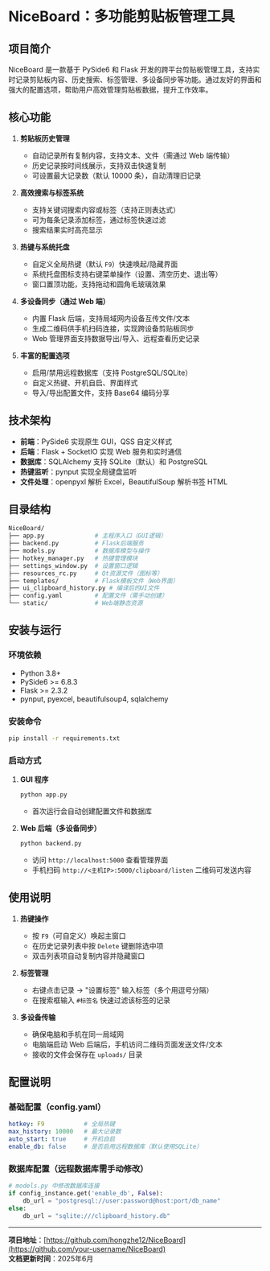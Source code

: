 # NiceBoard：多功能剪贴板管理工具

## 项目简介
NiceBoard 是一款基于 PySide6 和 Flask 开发的跨平台剪贴板管理工具，支持实时记录剪贴板内容、历史搜索、标签管理、多设备同步等功能。通过友好的界面和强大的配置选项，帮助用户高效管理剪贴板数据，提升工作效率。


## 核心功能
1. **剪贴板历史管理**
   - 自动记录所有复制内容，支持文本、文件（需通过 Web 端传输）
   - 历史记录按时间线展示，支持双击快速复制
   - 可设置最大记录数（默认 10000 条），自动清理旧记录

2. **高效搜索与标签系统**
   - 支持关键词搜索内容或标签（支持正则表达式）
   - 可为每条记录添加标签，通过标签快速过滤
   - 搜索结果实时高亮显示

3. **热键与系统托盘**
   - 自定义全局热键（默认 `F9`）快速唤起/隐藏界面
   - 系统托盘图标支持右键菜单操作（设置、清空历史、退出等）
   - 窗口置顶功能，支持拖动和圆角毛玻璃效果

4. **多设备同步（通过 Web 端）**
   - 内置 Flask 后端，支持局域网内设备互传文件/文本
   - 生成二维码供手机扫码连接，实现跨设备剪贴板同步
   - Web 管理界面支持数据导出/导入、远程查看历史记录

5. **丰富的配置选项**
   - 启用/禁用远程数据库（支持 PostgreSQL/SQLite）
   - 自定义热键、开机自启、界面样式
   - 导入/导出配置文件，支持 Base64 编码分享


## 技术架构
- **前端**：PySide6 实现原生 GUI，QSS 自定义样式
- **后端**：Flask + SocketIO 实现 Web 服务和实时通信
- **数据库**：SQLAlchemy 支持 SQLite（默认）和 PostgreSQL
- **热键监听**：pynput 实现全局键盘监听
- **文件处理**：openpyxl 解析 Excel，BeautifulSoup 解析书签 HTML


## 目录结构


```bash
NiceBoard/
├── app.py              # 主程序入口（GUI逻辑）
├── backend.py          # Flask后端服务
├── models.py           # 数据库模型与操作
├── hotkey_manager.py   # 热键管理模块
├── settings_window.py  # 设置窗口逻辑
├── resources_rc.py     # Qt资源文件（图标等）
├── templates/          # Flask模板文件（Web界面）
├── ui_clipboard_history.py # 编译后的UI文件
├── config.yaml         # 配置文件（需手动创建）
└── static/             # Web端静态资源
```


## 安装与运行
### 环境依赖
- Python 3.8+
- PySide6 >= 6.8.3
- Flask >= 2.3.2
- pynput, pyexcel, beautifulsoup4, sqlalchemy

### 安装命令
```bash
pip install -r requirements.txt
```

### 启动方式
1. **GUI 程序**  
   ```bash
   python app.py
   ```
   - 首次运行会自动创建配置文件和数据库

2. **Web 后端（多设备同步）**  
   ```bash
   python backend.py
   ```
   - 访问 `http://localhost:5000` 查看管理界面
   - 手机扫码 `http://<主机IP>:5000/clipboard/listen` 二维码可发送内容


## 使用说明
1. **热键操作**  
   - 按 `F9`（可自定义）唤起主窗口
   - 在历史记录列表中按 `Delete` 键删除选中项
   - 双击列表项自动复制内容并隐藏窗口

2. **标签管理**  
   - 右键点击记录 → "设置标签" 输入标签（多个用逗号分隔）
   - 在搜索框输入 `#标签名` 快速过滤该标签的记录

3. **多设备传输**  
   - 确保电脑和手机在同一局域网
   - 电脑端启动 Web 后端后，手机访问二维码页面发送文件/文本
   - 接收的文件会保存在 `uploads/` 目录


## 配置说明
### 基础配置（config.yaml）
```yaml
hotkey: F9           # 全局热键
max_history: 10000   # 最大记录数
auto_start: true     # 开机自启
enable_db: false     # 是否启用远程数据库（默认使用SQLite）
```

### 数据库配置（远程数据库需手动修改）
```python
# models.py 中修改数据库连接
if config_instance.get('enable_db', False):
    db_url = "postgresql://user:password@host:port/db_name"
else:
    db_url = "sqlite:///clipboard_history.db"
```


---

**项目地址**：[https://github.com/hongzhe12/NiceBoard](https://github.com/your-username/NiceBoard)  
**文档更新时间**：2025年6月
